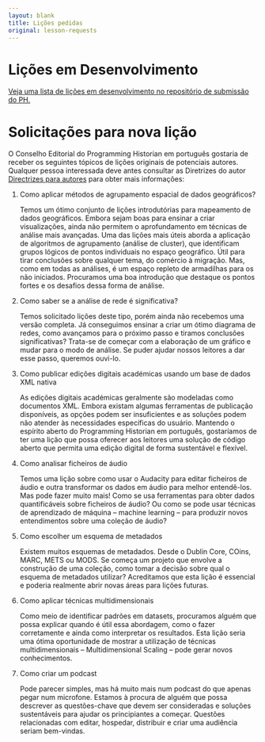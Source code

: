```yaml
---
layout: blank
title: Lições pedidas
original: lesson-requests
---
```


# Lições em Desenvolvimento

[Veja uma lista de lições em desenvolvimento no repositório de submissão do PH.](https://github.com/programminghistorian/ph-submissions/issues)

# Solicitações para nova lição

O Conselho Editorial do Programming Historian em português gostaria de receber os seguintes tópicos de lições originais de potenciais autores. Qualquer pessoa interessada deve antes consultar as Diretrizes do autor [Directrizes para autores](/pt/directrizes-autores) para obter mais informações:  

1. Como aplicar métodos de agrupamento espacial de dados geográficos?

    Temos um ótimo conjunto de lições introdutórias para mapeamento de dados geográficos.  Embora sejam boas para ensinar a criar visualizações, ainda não permitem o aprofundamento em técnicas de análise mais avançadas. Uma das lições mais úteis aborda a aplicação de algoritmos de agrupamento (análise de cluster), que identificam grupos lógicos de pontos individuais no espaço geográfico. Útil para tirar conclusões sobre qualquer tema, do comércio à migração. Mas, como em todas as análises, é um espaço repleto de armadilhas para os não iniciados. Procuramos uma boa introdução que destaque os pontos fortes e os desafios dessa forma de análise.

2. Como saber se a análise de rede é significativa?

    Temos solicitado lições deste tipo, porém ainda não recebemos uma versão completa. Já conseguimos ensinar a criar um ótimo diagrama de redes, como avançamos para o próximo passo e tiramos conclusões significativas? Trata-se de começar com a elaboração de um gráfico e mudar para o modo de análise. Se puder ajudar nossos leitores a dar esse passo, queremos ouvi-lo.

3. Como publicar edições digitais académicas usando um base de dados XML nativa

    As edições digitais académicas geralmente são modeladas como documentos XML. Embora existam algumas ferramentas de publicação disponíveis, as opções podem ser insuficientes e as soluções podem não atender às necessidades específicas do usuário. Mantendo o espírito aberto do Programming Historian em português, gostaríamos de ter uma lição que possa oferecer aos leitores uma solução de código aberto que permita uma edição digital de forma sustentável e flexível.

4. Como analisar ficheiros de áudio

    Temos uma lição sobre como usar o Audacity para editar ficheiros de áudio e outra transformar os dados em áudio para melhor entendê-los. Mas pode fazer muito mais! Como se usa ferramentas para obter dados quantificáveis sobre ficheiros de áudio? Ou como se pode usar técnicas de aprendizado de máquina – machine learning – para produzir novos entendimentos sobre uma coleção de áudio?

5. Como escolher um esquema de metadados

    Existem muitos esquemas de metadados. Desde o Dublin Core, COins, MARC, METS ou MODS. Se começa um projeto que envolve a construção de uma coleção, como tomar a decisão sobre qual o esquema de metadados utilizar? Acreditamos que esta lição é essencial e poderia realmente abrir novas áreas para lições futuras.

6. Como aplicar técnicas multidimensionais

    Como meio de identificar padrões em datasets, procuramos alguém que possa explicar quando é útil essa abordagem, como o fazer corretamente e ainda como interpretar os resultados. Esta lição seria uma ótima oportunidade de mostrar a utilização de técnicas multidimensionais – Multidimensional Scaling – pode gerar novos conhecimentos.

7. Como criar um podcast

    Pode parecer simples, mas há muito mais num podcast do que apenas pegar num microfone. Estamos à procura de alguém que possa descrever as questões-chave que devem ser consideradas e soluções sustentáveis para ajudar os principiantes a começar. Questões relacionadas com editar, hospedar, distribuir e criar uma audiência seriam bem-vindas.

